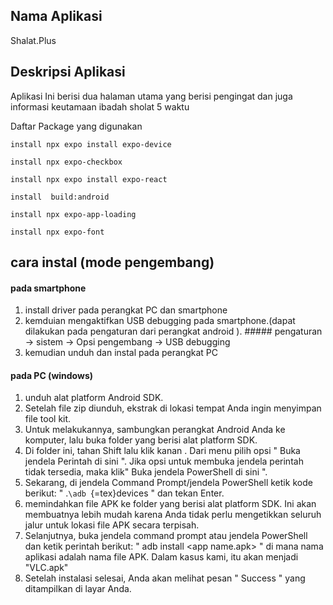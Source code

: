 Nama Aplikasi
-------------

Shalat.Plus

Deskripsi Aplikasi
------------------

Aplikasi Ini berisi dua halaman utama yang berisi pengingat dan juga informasi keutamaan ibadah sholat 5 waktu


Daftar Package yang digunakan

    install npx expo install expo-device

    install npx expo-checkbox

    install npx expo install expo-react

    install  build:android

    install npx expo-app-loading

    install npx expo-font

cara instal (mode pengembang)
-----------------------------

#### pada smartphone

1.  install driver pada perangkat PC dan smartphone
2.  kemduian mengaktifkan USB debugging pada smartphone.(dapat dilakukan
    pada pengaturan dari perangkat android ). \#\#\#\#\# pengaturan -\>
    sistem -\> Opsi pengembang -\> USB debugging
3.  kemudian unduh dan instal pada perangkat PC

#### pada PC (windows)

1.  unduh alat platform Android SDK.
2.  Setelah file zip diunduh, ekstrak di lokasi tempat Anda ingin
    menyimpan file tool kit.
3.  Untuk melakukannya, sambungkan perangkat Android Anda ke komputer,
    lalu buka folder yang berisi alat platform SDK.
4.  Di folder ini, tahan Shift lalu klik kanan . Dari menu pilih opsi \"
    Buka jendela Perintah di sini ". Jika opsi untuk membuka jendela
    perintah tidak tersedia, maka klik" Buka jendela PowerShell di sini
    \".
5.  Sekarang, di jendela Command Prompt/jendela PowerShell ketik kode
    berikut: " .`\adb `{=tex}devices " dan tekan Enter.
6.  memindahkan file APK ke folder yang berisi alat platform SDK. Ini
    akan membuatnya lebih mudah karena Anda tidak perlu mengetikkan
    seluruh jalur untuk lokasi file APK secara terpisah.
7.  Selanjutnya, buka jendela command prompt atau jendela PowerShell dan
    ketik perintah berikut: " adb install \<app name.apk\> " di mana
    nama aplikasi adalah nama file APK. Dalam kasus kami, itu akan
    menjadi "VLC.apk"
8.  Setelah instalasi selesai, Anda akan melihat pesan " Success " yang
    ditampilkan di layar Anda.
